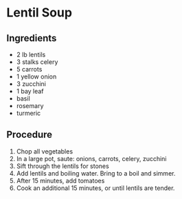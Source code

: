 # Lentil Soup

## Ingredients

- 2 lb lentils
- 3 stalks celery
- 5 carrots
- 1 yellow onion
- 3 zucchini
- 1 bay leaf
- basil
- rosemary
- turmeric

## Procedure

1. Chop all vegetables
2. In a large pot, saute: onions, carrots, celery, zucchini
3. Sift through the lentils for stones
4. Add lentils and boiling water. Bring to a boil and simmer.
5. After 15 minutes, add tomatoes
6. Cook an additional 15 minutes, or until lentils are tender.

